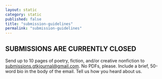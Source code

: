 ```yaml
---
layout: static
category: static
published: false
title: "submission-guidelines"
permalink: "submission-guidelines"
---
```



## SUBMISSIONS ARE CURRENTLY CLOSED

Send up to 10 pages of poetry, fiction, and/or creative nonfiction to submissions.gtkjournal@gmail.com. No PDFs, please. Include a brief, 50-word bio in the body of the email. Tell us how you heard about us.